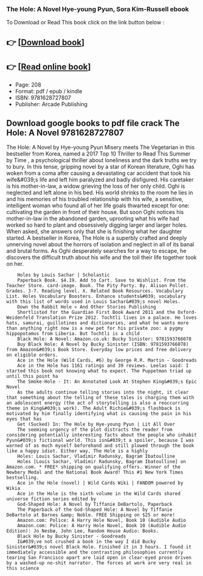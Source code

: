 ### The Hole: A Novel Hye-young Pyun, Sora Kim-Russell ebook

To Download or Read This book click on the link button below :

## 👉  [**[Download book](http://filesbooks.info/download.php?group=book&from=github.com&id=479402&lnk=1079 "Download book")**]

## 👉  [**[Read online book](http://filesbooks.info/download.php?group=book&from=github.com&id=479402&lnk=1079 "Read online book")**]


* Page: 208
* Format: pdf / epub / kindle
* ISBN: 9781628727807
* Publisher: Arcade Publishing



## Download google books to pdf file crack The Hole: A Novel 9781628727807



The Hole: A Novel by Hye-young Pyun Misery meets The Vegetarian in this bestseller from Korea, named a 2017 Top 10 Thriller to Read This Summer by Time , a psychological thriller about loneliness and the dark truths we try to bury. In this tense, gripping novel by a star of Korean literature, Oghi has woken from a coma after causing a devastating car accident that took his wife&amp;#039;s life and left him paralyzed and badly disfigured. His caretaker is his mother-in-law, a widow grieving the loss of her only child. Oghi is neglected and left alone in his bed. His world shrinks to the room he lies in and his memories of his troubled relationship with his wife, a sensitive, intelligent woman who found all of her life goals thwarted except for one: cultivating the garden in front of their house. But soon Oghi notices his mother-in-law in the abandoned garden, uprooting what his wife had worked so hard to plant and obsessively digging larger and larger holes. When asked, she answers only that she is finishing what her daughter started. A bestseller in Korea, The Hole is a superbly crafted and deeply unnerving novel about the horrors of isolation and neglect in all of its banal and brutal forms. As Oghi desperately searches for a way to escape, he discovers the difficult truth about his wife and the toll their life together took on her.


        Holes by Louis Sachar | Scholastic
        Paperback Book. $4.19. Add to Cart. Save to Wishlist. From the Teacher Store. card-image. Book. The Pity Party. By. Alison Pollet. Grades. 3-7. Reading level. X. Related Book Resources. Vocabulary List. Holes Vocabulary Boosters. Enhance students&#039; vocabulary with this list of words used in Louis Sachar&#039;s novel Holes.
        Down the Rabbit Hole « And Other Stories Publishing
        Shortlisted for the Guardian First Book Award 2011 and the Oxford-Weidenfeld Translation Prize 2012. Tochtli lives in a palace. He loves hats, samurai, guillotines and dictionaries, and what he wants more than anything right now is a new pet for his private zoo: a pygmy hippopotamus from Liberia. But Tochtli is a child 
        Black Hole: A Novel: Amazon.co.uk: Bucky Sinister: 9781593766078
        Buy Black Hole: A Novel by Bucky Sinister (ISBN: 9781593766078) from Amazon&#039;s Book Store. Everyday low prices and free delivery on eligible orders.
        Ace in the Hole (Wild Cards, #6) by George R.R. Martin - Goodreads
        Ace in the Hole has 1161 ratings and 39 reviews. Leelas said: I started this book not knowing what to expect. The Puppetman triad up until this point ha
        The Smoke-Hole - It: An Annotated Look At Stephen King&#039;s Epic Novel
        As the adults continue telling stories into the night, it clear that something about the telling of these tales is charging them with an adolescent energy (the act of storytelling is also a reoccurring theme in King&#039;s work). The Adult Richie&#039;s flashback is motivated by him finally identifying what is causing the pain in his eyes that has 
        Get (Sucked) In: The Hole by Hye-young Pyun | Lit All Over
        The seeming urgency of the plot distracts the reader from considering potentially interesting facts about the people who inhabit Pyun&#039;s fictional world. This isn&#039;t a spoiler, because I was warned of as much myself beforehand and still plowed through the book like a happy idiot. Either way, The Hole is a highly 
        Holes: Louis Sachar, Vladimir Radunsky, Bagram Ibatoulline
        Holes [Louis Sachar, Vladimir Radunsky, Bagram Ibatoulline] on Amazon.com. * FREE* shipping on qualifying offers. Winner of the Newbery Medal and the National Book Award! This #1 New York Times bestselling.
        Ace in the Hole (novel) | Wild Cards Wiki | FANDOM powered by Wikia
        Ace in the Hole is the sixth volume in the Wild Cards shared universe fiction series edited by
        God-Shaped Hole: A Novel by Tiffanie DeBartolo, Paperback
        The Paperback of the God-Shaped Hole: A Novel by Tiffanie DeBartolo at Barnes &amp; Noble. FREE Shipping on $25 or more!
        Amazon.com: Police: A Harry Hole Novel, Book 10 (Audible Audio
        Amazon.com: Police: A Harry Hole Novel, Book 10 (Audible Audio Edition): Jo Nesbø, John Lee, Random House Audio: Books.
        Black Hole by Bucky Sinister - Goodreads
        I&#039;ve not crushed a book in the way I did Bucky Sinister&#039;s novel Black Hole. Finished it in 3 hours. I found it immediately accessible and the contrasting philosophies currently tearing San Francisco apart are laid open in clear-eyed prose driven by a washed-up no-shit narrator. The forces at work are very real in this science 
    





